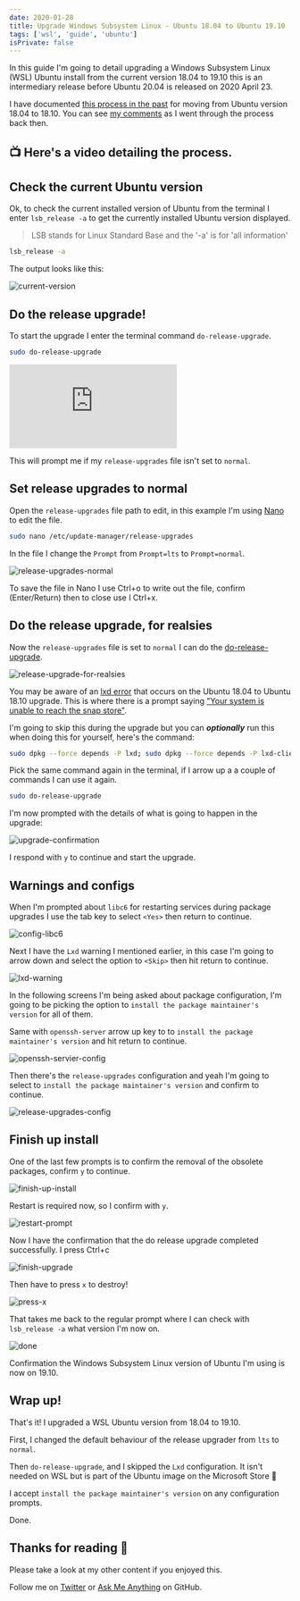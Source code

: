 ```yaml
---
date: 2020-01-28
title: Upgrade Windows Subsystem Linux - Ubuntu 18.04 to Ubuntu 19.10
tags: ['wsl', 'guide', 'ubuntu']
isPrivate: false
---
```


<script>
   import { YouTube } from 'sveltekit-embed'
</script>

In this guide I'm going to detail upgrading a Windows Subsystem Linux
(WSL) Ubuntu install from the current version 18.04 to 19.10 this is
an intermediary release before Ubuntu 20.04 is released on 2020
April 23.

I have documented [this process in the past] for moving from Ubuntu
version 18.04 to 18.10. You can see [my comments] as I went through
the process back then.

## 📺 Here's a video detailing the process.

<YouTube youTubeId="IErQ4RnzPOg" />

## Check the current Ubuntu version

Ok, to check the current installed version of Ubuntu from the terminal
I enter `lsb_release -a` to get the currently installed Ubuntu version
displayed.

> LSB stands for Linux Standard Base and the '-a' is for 'all
> information'

```bash
lsb_release -a
```

The output looks like this:

![current-version]

## Do the release upgrade!

To start the upgrade I enter the terminal command
`do-release-upgrade`.

```bash
sudo do-release-upgrade
```

![do-release-upgrade]

This will prompt me if my `release-upgrades` file isn't set to
`normal`.

## Set release upgrades to normal

Open the `release-upgrades` file path to edit, in this example I'm
using [Nano] to edit the file.

```bash
sudo nano /etc/update-manager/release-upgrades
```

In the file I change the `Prompt` from `Prompt=lts` to
`Prompt=normal`.

![release-upgrades-normal]

To save the file in Nano I use Ctrl+o to write out the file, confirm
(Enter/Return) then to close use I Ctrl+x.

## Do the release upgrade, for realsies

Now the `release-upgrades` file is set to `normal` I can do the
[do-release-upgrade].

![release-upgrade-for-realsies]

You may be aware of an [lxd error] that occurs on the Ubuntu 18.04 to
Ubuntu 18.10 upgrade. This is where there is a prompt saying ["Your
system is unable to reach the snap store"].

I'm going to skip this during the upgrade but you can _**optionally**_
run this when doing this for yourself, here's the command:

```bash
sudo dpkg --force depends -P lxd; sudo dpkg --force depends -P lxd-client
```

Pick the same command again in the terminal, if I arrow up a a couple
of commands I can use it again.

```bash
sudo do-release-upgrade
```

I'm now prompted with the details of what is going to happen in the
upgrade:

![upgrade-confirmation]

I respond with `y` to continue and start the upgrade.

## Warnings and configs

When I'm prompted about `libc6` for restarting services during package
upgrades I use the tab key to select `<Yes>` then return to continue.

![config-libc6]

Next I have the `Lxd` warning I mentioned earlier, in this case I'm
going to arrow down and select the option to `<Skip>` then hit return
to continue.

![lxd-warning]

In the following screens I'm being asked about package configuration,
I'm going to be picking the option to
`install the package maintainer's version` for all of them.

Same with `openssh-server` arrow up key to to
`install the package maintainer's version` and hit return to continue.

![openssh-servier-config]

Then there's the `release-upgrades` configuration and yeah I'm going
to select to `install the package maintainer's version` and confirm to
continue.

![release-upgrades-config]

## Finish up install

One of the last few prompts is to confirm the removal of the obsolete
packages, confirm `y` to continue.

![finish-up-install]

Restart is required now, so I confirm with `y`.

![restart-prompt]

Now I have the confirmation that the do release upgrade completed
successfully. I press Ctrl+c

![finish-upgrade]

Then have to press `x` to destroy!

![press-x]

That takes me back to the regular prompt where I can check with
`lsb_release -a` what version I'm now on.

![done]

Confirmation the Windows Subsystem Linux version of Ubuntu I'm using
is now on 19.10.

## Wrap up!

That's it! I upgraded a WSL Ubuntu version from 18.04 to 19.10.

First, I changed the default behaviour of the release upgrader from
`lts` to `normal`.

Then `do-release-upgrade`, and I skipped the `Lxd` configuration. It
isn't needed on WSL but is part of the Ubuntu image on the Microsoft
Store 🤔

I accept `install the package maintainer's version` on any
configuration prompts.

Done.

## Thanks for reading 🙏

Please take a look at my other content if you enjoyed this.

Follow me on [Twitter] or [Ask Me Anything] on GitHub.

<!-- Links -->

[twitter]: https://twitter.com/spences10
[ask me anything]: https://github.com/spences10/ama
[this process in the past]:
  https://scottspence.com/posts/update-wsl-from-18.04-18.10/
[my comments]: https://dev.to/spences10/comment/9n19
[do-release-upgrade]:
  https://help.ubuntu.com/lts/serverguide/installing-upgrading.html
[nano]: https://help.ubuntu.com/community/Nano
[lxd error]: https://dev.to/spences10/comment/9n3j
["your system is unable to reach the snap store"]:
  https://askubuntu.com/questions/1119301/your-system-is-unable-to-reach-the-snap-store

<!-- Images -->

[current-version]:
  https://res.cloudinary.com/defkmsrpw/image/upload/q_auto,f_auto/v1614858536/scottspence.com/01.current-version-56f1518727b9d6339ef9cbc2f7813813.png
[do-release-upgrade]:
  https://res.cloudinary.com/defkmsrpw/image/upload/q_auto,f_auto/v1614858539/scottspence.com/02.do-release-upgrade-805fa66fa97906724e4644eceacbae5b.png
[release-upgrades-normal]:
  https://res.cloudinary.com/defkmsrpw/image/upload/q_auto,f_auto/v1614858537/scottspence.com/03.release-upgrades-normal-396a67aa70e77081cacb71f123e08cad.png
[release-upgrade-for-realsies]:
  https://res.cloudinary.com/defkmsrpw/image/upload/q_auto,f_auto/v1614858537/scottspence.com/04.release-upgrade-for-realsies-a48e73b6af82c743301d46ca098e03d1.png
[upgrade-confirmation]:
  https://res.cloudinary.com/defkmsrpw/image/upload/q_auto,f_auto/v1614858537/scottspence.com/05.upgrade-confirmation-d4e06ebd5c9d732cffeaf9c8d0273841.png
[config-libc6]:
  https://res.cloudinary.com/defkmsrpw/image/upload/q_auto,f_auto/v1614858537/scottspence.com/06.config-libc6-1cc150556cfed1f2b15fa369dbaacb46.png
[lxd-warning]:
  https://res.cloudinary.com/defkmsrpw/image/upload/q_auto,f_auto/v1614858536/scottspence.com/07.lxd-warning-c71b11ddfc5f0f3d0c8827901b8cdef0.png
[openssh-servier-config]:
  https://res.cloudinary.com/defkmsrpw/image/upload/q_auto,f_auto/v1614858537/scottspence.com/08.openssh-servier-config-bfad8f011380589631f7857a44b4e99e.png
[release-upgrades-config]:
  https://res.cloudinary.com/defkmsrpw/image/upload/q_auto,f_auto/v1614858537/scottspence.com/09.release-upgrades-config-5c27fb195ae859a7575b1376cd6132f3.png
[finish-up-install]:
  https://res.cloudinary.com/defkmsrpw/image/upload/q_auto,f_auto/v1614858537/scottspence.com/10.finish-up-install-be96c886864a0920396fcffe2c546315.png
[restart-prompt]:
  https://res.cloudinary.com/defkmsrpw/image/upload/q_auto,f_auto/v1614858536/scottspence.com/11.restart-prompt-f720e506166f0f6898567559fbca187d.png
[finish-upgrade]:
  https://res.cloudinary.com/defkmsrpw/image/upload/q_auto,f_auto/v1614858539/scottspence.com/12.finish-upgrade-3f0a6842f37baa0f0e96b0468168a9e6.png
[press-x]:
  https://res.cloudinary.com/defkmsrpw/image/upload/q_auto,f_auto/v1614858537/scottspence.com/13.press-x-49c154256be46d63b6dc1298907787f8.png
[done]:
  https://res.cloudinary.com/defkmsrpw/image/upload/q_auto,f_auto/v1614858538/scottspence.com/14.done-c0cac6ec5e1203fba1cdd7becdcd5391.png
